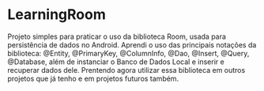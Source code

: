 # LearningRoom

Projeto simples para praticar o uso da biblioteca Room, usada para persistência de dados no Android.
Aprendi o uso das principais notações da biblioteca: @Entity, @PrimaryKey, @ColumnInfo, @Dao, @Insert, @Query, @Database, além de instanciar o Banco de Dados Local e inserir e recuperar dados dele.
Prentendo agora utilizar essa biblioteca em outros projetos que já tenho e em projetos futuros também.

